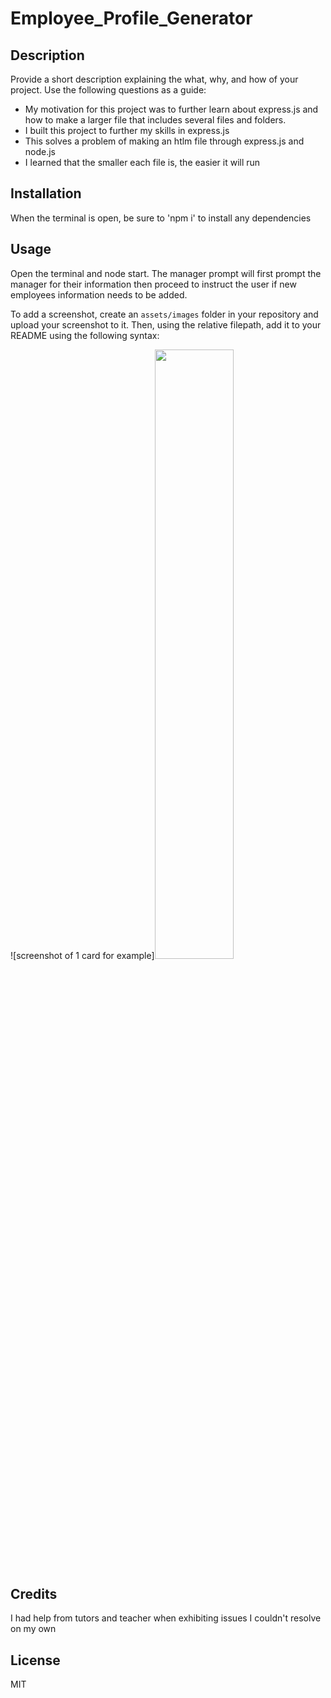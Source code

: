 # Employee_Profile_Generator

## Description

Provide a short description explaining the what, why, and how of your project. Use the following questions as a guide:

- My motivation for this project was to further learn about express.js and how to make a larger file that includes several files and folders.
- I built this project to further my skills in express.js
- This solves a problem of making an htlm file through express.js and node.js
- I learned that the smaller each file is, the easier it will run

## Installation

When the terminal is open, be sure to 'npm i' to install any dependencies

## Usage

Open the terminal and node start. The manager prompt will first prompt the manager for their information then proceed to instruct the user if new employees information needs to be added.

To add a screenshot, create an `assets/images` folder in your repository and upload your screenshot to it. Then, using the relative filepath, add it to your README using the following syntax:


![screenshot of 1 card for example][<img src="" href="" width="50%">](./dist/Screenshot%202022-10-25%20223505.png)

## Credits

I had help from tutors and teacher when exhibiting issues I couldn't resolve on my own

## License

MIT
